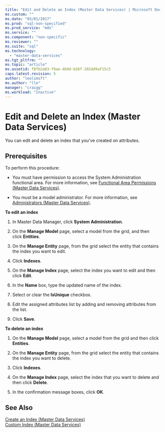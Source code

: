 ```yaml
---
title: "Edit and Delete an Index (Master Data Services) | Microsoft Docs"
ms.custom: ""
ms.date: "03/01/2017"
ms.prod: "sql-non-specified"
ms.prod_service: "mds"
ms.service: ""
ms.component: "non-specific"
ms.reviewer: ""
ms.suite: "sql"
ms.technology: 
  - "master-data-services"
ms.tgt_pltfrm: ""
ms.topic: "article"
ms.assetid: f8fb2a63-f9ae-4b9d-b26f-2024d9af15c5
caps.latest.revision: 5
author: "leolimsft"
ms.author: "lle"
manager: "craigg"
ms.workload: "Inactive"
---
```

# Edit and Delete an Index (Master Data Services)
  You can edit and delete an index that you’ve created on attributes.  
  
## Prerequisites  
 To perform this procedure:  
  
-   You must have permission to access the System Administration functional area. For more information, see [Functional Area Permissions &#40;Master Data Services&#41;](../master-data-services/functional-area-permissions-master-data-services.md).  
  
-   You must be a model administrator. For more information, see [Administrators &#40;Master Data Services&#41;](../master-data-services/administrators-master-data-services.md).  
  
 **To edit an index**  
  
1.  In Master Data Manager, click **System Administration**.  
  
2.  On the **Manage Model** page, select a model from the grid, and then click **Entities**.  
  
3.  On the **Manage Entity** page, from the grid select the entity that contains the index you want to edit.  
  
4.  Click **Indexes**.  
  
5.  On the **Manage Index** page, select the index you want to edit and then click **Edit**.  
  
6.  In the **Name** box, type the updated name of the index.  
  
7.  Select or clear the **IsUnique** checkbox.  
  
8.  Edit the assigned attributes list by adding and removing attributes from the list.  
  
9. Click **Save**.  
  
 **To delete an index**  
  
1.  On the **Manage Model** page, select a model from the grid and then click **Entities**.  
  
2.  On the **Manage Entity** page, from the grid select the entity that contains the index you want to delete.  
  
3.  Click **Indexes**.  
  
4.  On the **Manage Index** page, select the index that you want to delete and then click **Delete**.  
  
5.  In the confirmation message boxes, click **OK**.  
  
## See Also  
 [Create an Index &#40;Master Data Services&#41;](../master-data-services/create-an-index-master-data-services.md)   
 [Custom Index &#40;Master Data Services&#41;](../master-data-services/custom-index-master-data-services.md)  
  
  
